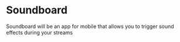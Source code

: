 # Soundboard
Soundboard will be an app for mobile that allows you to trigger sound effects during your streams 
